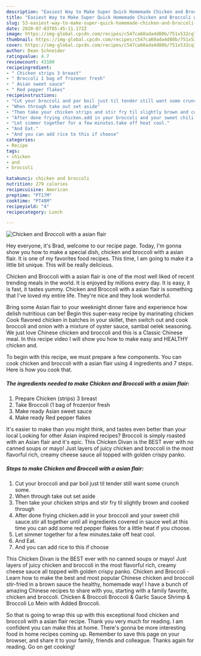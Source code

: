 ```yaml
---
description: "Easiest Way to Make Super Quick Homemade Chicken and Broccoli with a asian flair"
title: "Easiest Way to Make Super Quick Homemade Chicken and Broccoli with a asian flair"
slug: 53-easiest-way-to-make-super-quick-homemade-chicken-and-broccoli-with-a-asian-flair
date: 2020-07-03T05:45:11.172Z
image: https://img-global.cpcdn.com/recipes/c547ca60ada4d80b/751x532cq70/chicken-and-broccoli-with-a-asian-flair-recipe-main-photo.jpg
thumbnail: https://img-global.cpcdn.com/recipes/c547ca60ada4d80b/751x532cq70/chicken-and-broccoli-with-a-asian-flair-recipe-main-photo.jpg
cover: https://img-global.cpcdn.com/recipes/c547ca60ada4d80b/751x532cq70/chicken-and-broccoli-with-a-asian-flair-recipe-main-photo.jpg
author: Dean Schneider
ratingvalue: 4.7
reviewcount: 43180
recipeingredient:
- " Chicken strips 3 breast"
- " Broccoli 1 bag of frozenor fresh"
- " Asian sweet sauce"
- " Red pepper flakes"
recipeinstructions:
- "Cut your broccoli and par boil just til tender still want some crunch some."
- "When through take out set aside"
- "Then take your chicken strips and stir fry til slightly brown and cooked through"
- "After done frying chicken.add in your broccoli and your sweet chili sauce.stir all together until all ingredients covered in sauce well.at this time you can add some red pepper flakes for a little heat if you choose."
- "Let simmer together for a few minutes.take off heat cool."
- "And Eat."
- "And you can add rice to this if choose"
categories:
- Recipe
tags:
- chicken
- and
- broccoli

katakunci: chicken and broccoli 
nutrition: 279 calories
recipecuisine: American
preptime: "PT17M"
cooktime: "PT48M"
recipeyield: "4"
recipecategory: Lunch

---
```



![Chicken and Broccoli with a asian flair](https://img-global.cpcdn.com/recipes/c547ca60ada4d80b/751x532cq70/chicken-and-broccoli-with-a-asian-flair-recipe-main-photo.jpg)

Hey everyone, it's Brad, welcome to our recipe page. Today, I'm gonna show you how to make a special dish, chicken and broccoli with a asian flair. It is one of my favorites food recipes. This time, I am going to make it a little bit unique. This will be really delicious.

Chicken and Broccoli with a asian flair is one of the most well liked of recent trending meals in the world. It is enjoyed by millions every day. It is easy, it is fast, it tastes yummy. Chicken and Broccoli with a asian flair is something that I've loved my entire life. They're nice and they look wonderful.

Bring some Asian flair to your weeknight dinner faire and experience how delish nutritious can be! Begin this super-easy recipe by marinating chicken Cook flavored chicken in batches in your skillet, then switch out and cook broccoli and onion with a mixture of oyster sauce, sambal oelek seasoning. We just love Chinese chicken and broccoli and this is a Classic Chinese meal. In this recipe video I will show you how to make easy and HEALTHY chicken and.


To begin with this recipe, we must prepare a few components. You can cook chicken and broccoli with a asian flair using 4 ingredients and 7 steps. Here is how you cook that.

<!--inarticleads1-->

##### The ingredients needed to make Chicken and Broccoli with a asian flair:

1. Prepare  Chicken (strips) 3 breast
1. Take  Broccoli (1 bag of frozen)or fresh
1. Make ready  Asian sweet sauce
1. Make ready  Red pepper flakes


It&#39;s easier to make than you might think, and tastes even better than your local Looking for other Asian inspired recipes? Broccoli is simply roasted with an Asian flair and it&#39;s epic. This Chicken Divan is the BEST ever with no canned soups or mayo! Just layers of juicy chicken and broccoli in the most flavorful rich, creamy cheese sauce all topped with golden crispy panko. 

<!--inarticleads2-->

##### Steps to make Chicken and Broccoli with a asian flair:

1. Cut your broccoli and par boil just til tender still want some crunch some.
1. When through take out set aside
1. Then take your chicken strips and stir fry til slightly brown and cooked through
1. After done frying chicken.add in your broccoli and your sweet chili sauce.stir all together until all ingredients covered in sauce well.at this time you can add some red pepper flakes for a little heat if you choose.
1. Let simmer together for a few minutes.take off heat cool.
1. And Eat.
1. And you can add rice to this if choose


This Chicken Divan is the BEST ever with no canned soups or mayo! Just layers of juicy chicken and broccoli in the most flavorful rich, creamy cheese sauce all topped with golden crispy panko. Chicken and Broccoli - Learn how to make the best and most popular Chinese chicken and broccoli stir-fried in a brown sauce the healthy, homemade way! I have a bunch of amazing Chinese recipes to share with you, starting with a family favorite, chicken and broccoli. Chicken &amp; Broccoli Broccoli &amp; Garlic Sauce Shrimp &amp; Broccoli Lo Mein with Added Broccoli. 

So that is going to wrap this up with this exceptional food chicken and broccoli with a asian flair recipe. Thank you very much for reading. I am confident you can make this at home. There's gonna be more interesting food in home recipes coming up. Remember to save this page on your browser, and share it to your family, friends and colleague. Thanks again for reading. Go on get cooking!
